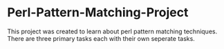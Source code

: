 # Perl-Pattern-Matching-Project
This project was created to learn about perl pattern matching techniques.  There are three primary tasks each with their own seperate tasks.
